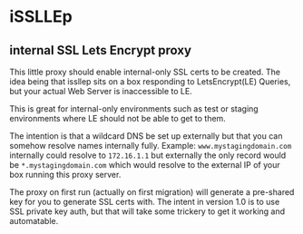 iSSLLEp
=======
internal SSL Lets Encrypt proxy
-------------------------------

This little proxy should enable internal-only SSL certs to be created.  The idea being that issllep sits on a box responding to LetsEncrypt(LE)  Queries, but your actual Web Server is inaccessible to LE.

This is great for internal-only environments such as test or staging environments where LE should not be able to get to them.

The intention is that a wildcard DNS be set up externally but that you can somehow resolve names internally fully.  Example: `www.mystagingdomain.com` internally could resolve to `172.16.1.1` but externally the only record would be `*.mystagingdomain.com` which would resolve to the external IP of your box running this proxy server.

The proxy on first run (actually on first migration) will generate a pre-shared key for you to generate SSL certs with.  The intent in version 1.0 is to use SSL private key auth, but that will take some trickery to get it working and automatable.
